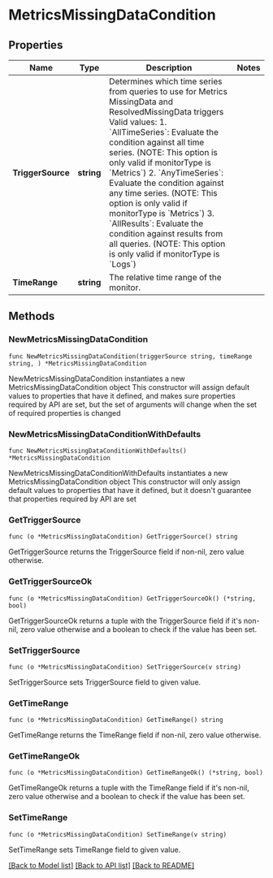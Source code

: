 # MetricsMissingDataCondition

## Properties

Name | Type | Description | Notes
------------ | ------------- | ------------- | -------------
**TriggerSource** | **string** | Determines which time series from queries to use for Metrics MissingData and ResolvedMissingData triggers Valid values:   1. &#x60;AllTimeSeries&#x60;: Evaluate the condition against all time series. (NOTE: This option is only valid if monitorType is &#x60;Metrics&#x60;)   2. &#x60;AnyTimeSeries&#x60;: Evaluate the condition against any time series. (NOTE: This option is only valid if monitorType is &#x60;Metrics&#x60;)   3. &#x60;AllResults&#x60;: Evaluate the condition against results from all queries. (NOTE: This option is only valid if monitorType is &#x60;Logs&#x60;) | 
**TimeRange** | **string** | The relative time range of the monitor. | 

## Methods

### NewMetricsMissingDataCondition

`func NewMetricsMissingDataCondition(triggerSource string, timeRange string, ) *MetricsMissingDataCondition`

NewMetricsMissingDataCondition instantiates a new MetricsMissingDataCondition object
This constructor will assign default values to properties that have it defined,
and makes sure properties required by API are set, but the set of arguments
will change when the set of required properties is changed

### NewMetricsMissingDataConditionWithDefaults

`func NewMetricsMissingDataConditionWithDefaults() *MetricsMissingDataCondition`

NewMetricsMissingDataConditionWithDefaults instantiates a new MetricsMissingDataCondition object
This constructor will only assign default values to properties that have it defined,
but it doesn't guarantee that properties required by API are set

### GetTriggerSource

`func (o *MetricsMissingDataCondition) GetTriggerSource() string`

GetTriggerSource returns the TriggerSource field if non-nil, zero value otherwise.

### GetTriggerSourceOk

`func (o *MetricsMissingDataCondition) GetTriggerSourceOk() (*string, bool)`

GetTriggerSourceOk returns a tuple with the TriggerSource field if it's non-nil, zero value otherwise
and a boolean to check if the value has been set.

### SetTriggerSource

`func (o *MetricsMissingDataCondition) SetTriggerSource(v string)`

SetTriggerSource sets TriggerSource field to given value.


### GetTimeRange

`func (o *MetricsMissingDataCondition) GetTimeRange() string`

GetTimeRange returns the TimeRange field if non-nil, zero value otherwise.

### GetTimeRangeOk

`func (o *MetricsMissingDataCondition) GetTimeRangeOk() (*string, bool)`

GetTimeRangeOk returns a tuple with the TimeRange field if it's non-nil, zero value otherwise
and a boolean to check if the value has been set.

### SetTimeRange

`func (o *MetricsMissingDataCondition) SetTimeRange(v string)`

SetTimeRange sets TimeRange field to given value.



[[Back to Model list]](../README.md#documentation-for-models) [[Back to API list]](../README.md#documentation-for-api-endpoints) [[Back to README]](../README.md)


